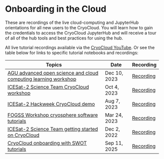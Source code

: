 # Onboarding in the Cloud

These are recordings of the live cloud-computing and JupyterHub orientations for all new users to the CryoCloud. You will learn how to gain the credentials to access the CryoCloud JupyterHub and will receive a tour of all of the hub tools and best practices for using the hub.

All live tutorial recordings available via the [CryoCloud YouTube](https://www.youtube.com/@cryocloud6119). Or see the table below for links to specific tutorial notebooks and recordings:


| Topics | Date | Recording |
| ---  | --- | ---|
| [AGU advanced open science and cloud computing learning workshop](https://bit.ly/44ScC1B) | Dec 10, 2023 | [Recording](https://youtu.be/Egd0VNVPNpE) |
| [ICESat-2 Science Team CryoCloud workshop](https://bit.ly/44ScC1B) | Oct 4, 2023 | [Recording](https://youtu.be/pLWMCHanFR8) |
| [ICESat-2 Hackweek CryoCloud demo](https://bit.ly/44ScC1B) | Aug 7, 2023 | [Recording](https://www.youtube.com/watch?v=ub86G53V12s) |
| [FOGSS Workshop cryosphere software tutorials](https://doi.org/10.5281/zenodo.7812488) | Mar 24, 2023 | [Recording](https://youtu.be/WcZCVjSKTYo) |
| [ICESat-2 Science Team getting started on CryoCloud](https://doi.org/10.5281/zenodo.7474855) | Dec 2, 2022 | [Recording](https://youtu.be/QNrDlwiomgc) |
| [CryoCloud onboarding with SWOT tutorials](https://doi.org/10.5281/zenodo.17123375) | Sep 11, 2025 | [Recording](https://www.youtube.com/watch?v=VI4UzotLcm0)
